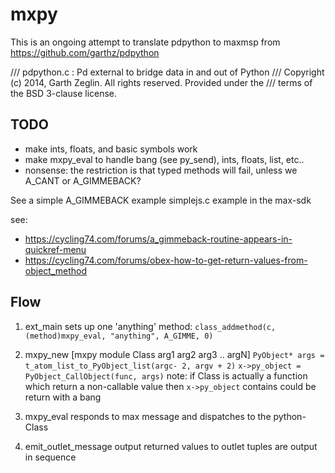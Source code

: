 # mxpy

This is an ongoing attempt to translate pdpython to maxmsp
from <https://github.com/garthz/pdpython>

/// pdpython.c : Pd external to bridge data in and out of Python
/// Copyright (c) 2014, Garth Zeglin.  All rights reserved.  Provided under the
/// terms of the BSD 3-clause license.

## TODO

- make ints, floats, and basic symbols work
- make mxpy_eval to handle  bang (see py_send), ints, floats, list, etc..
- nonsense: the restriction is that typed methods will fail,
unless we A_CANT or A_GIMMEBACK?

See a simple A_GIMMEBACK example simplejs.c example in the max-sdk

see:
- <https://cycling74.com/forums/a_gimmeback-routine-appears-in-quickref-menu>
- <https://cycling74.com/forums/obex-how-to-get-return-values-from-object_method>

## Flow

1. ext_main
   sets up one 'anything' method:
    `class_addmethod(c, (method)mxpy_eval, "anything", A_GIMME, 0)`

2. mxpy_new
     [mxpy module Class arg1 arg2 arg3 .. argN]
   `PyObject* args = t_atom_list_to_PyObject_list(argc- 2, argv + 2)`
   `x->py_object = PyObject_CallObject(func, args)`
   note: if Class is actually a function which return a non-callable value
   then `x->py_object` contains could be return with a bang

3. mxpy_eval
    responds to max message and dispatches to the python-Class

4. emit_outlet_message
    output returned values to outlet
    tuples are output in sequence
